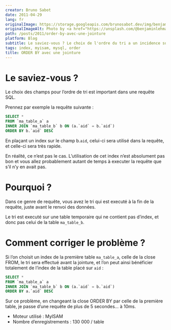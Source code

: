 ```yaml
---
creator: Bruno Sabot
date: 2011-04-29
lang: fr
originalImage: https://storage.googleapis.com/brunosabot.dev/img/benjamin-lehman-GNyjCePVRs8-unsplash.jpeg
originalImageAlt: Photo by <a href="https://unsplash.com/@benjaminlehman">benjamin lehman</a> on <a href="https://unsplash.com">Unsplash</a>.
path: /posts/2011/order-by-avec-une-jointure
platform: Blog
subtitle: Le saviez-vous ? Le choix de l'ordre du tri a un incidence sur les performance du tri
tags: index, myisam, mysql, order
title: ORDER BY avec une jointure
---
```


# Le saviez-vous ?

Le choix des champs pour l’ordre de tri est important dans une requête SQL.

Prennez par exemple la requête suivante :

```sql
SELECT *
FROM `ma_table_a` a
INNER JOIN `ma_table_b` b ON (a.`aid` = b.`aid`)
ORDER BY b.`aid` DESC
```

En plaçant un index sur le champ b.`aid`, celui-ci sera utilisé dans la requête, et celle-ci sera très rapide.

En réalité, ce n’est pas le cas. L’utilisation de cet index n’est absolument pas bon et vous allez probablement autant de temps à executer la requête que s’il n’y en avait pas.

# Pourquoi ?

Dans ce genre de requête, vous avez le tri qui est executé à la fin de la requête, juste avant le renvoi des données.

Le tri est executé sur une table temporaire qui ne contient pas d’index, et donc pas celui de la table `ma_table_b`.

# Comment corriger le problème ?

Si l’on choisit un index de la première table `ma_table_a`, celle de la close FROM, le tri sera effectué avant la jointure, et l’on peut ainsi bénéficier totalement de l’index de la table placé sur `aid` :

```sql
SELECT *
FROM `ma_table_a` a
INNER JOIN `ma_table_b` b ON (a.`aid` = b.`aid`)
ORDER BY a.`aid` DESC
```

Sur ce problème, en changeant la close ORDER BY par celle de la première table, je passe d’une requête de plus de 5 secondes… à 10ms.

- Moteur utilisé : MyISAM
- Nombre d’enregistrements : 130 000 / table
